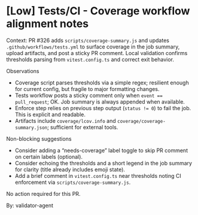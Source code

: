 # [Low] Tests/CI - Coverage workflow alignment notes

Context: PR #326 adds `scripts/coverage-summary.js` and updates `.github/workflows/tests.yml` to surface coverage in the job summary, upload artifacts, and post a sticky PR comment. Local validation confirms thresholds parsing from `vitest.config.ts` and correct exit behavior.

Observations

- Coverage script parses thresholds via a simple regex; resilient enough for current config, but fragile to major formatting changes.
- Tests workflow posts a sticky comment only when `event == pull_request`; OK. Job summary is always appended when available.
- Enforce step relies on previous step output (`status != 0`) to fail the job. This is explicit and readable.
- Artifacts include `coverage/lcov.info` and `coverage/coverage-summary.json`; sufficient for external tools.

Non-blocking suggestions

- Consider adding a “needs-coverage” label toggle to skip PR comment on certain labels (optional).
- Consider echoing the thresholds and a short legend in the job summary for clarity (title already includes emoji state).
- Add a brief comment in `vitest.config.ts` near thresholds noting CI enforcement via `scripts/coverage-summary.js`.

No action required for this PR.

By: validator-agent
